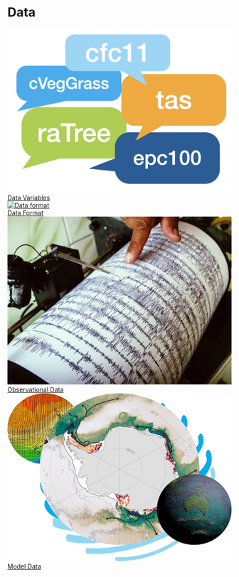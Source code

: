 # Data


<div class="card-container">
    <a href="format_variables" class="vertical-card aspect-ratio1to1">
        <div class="card-image-container">
            <img src="../../assets/model_evaluation/model_evaluation_variables.png" alt="Data variables" class="img-contain white-background with-padding"></img>
        </div>
        <div class="card-text-container bold ">Data Variables</div>
    </a>
    <a href="data_format" class="vertical-card aspect-ratio1to1">
        <div class="card-image-container">
            <img src="../../../assets/model_evaluation/netcdf_example.png" alt="Data format" title="Picture from https://pro.arcgis.com/en/pro-app/latest/tool-reference/geostatistical-analyst/ga-layer-3d-to-netcdf.htm" class="img-contain white-background with-padding"></img>
        </div>
        <div class="card-text-container bold ">Data Format</div>
    </a>
</div>
<div class="card-container">
    <a href="observations" class="vertical-card aspect-ratio1to1">
        <div class="card-image-container">
            <img src="../../assets/model_evaluation/model_evaluation_obs_catalog.jpg" alt="A picture of a seismograph recording seismic waves during an earthquake visualises the link to our Observational Data Catalogue. Image credit: Wf Sihardian—EyeEm/Getty Images" title="Image credit: Wf Sihardian—EyeEm/Getty Images" class="img-cover"></img>
        </div>
        <div class="card-text-container bold ">Observational Data</div>
    </a>
    <a href="model_catalogs" class="vertical-card aspect-ratio1to1">
        <div class="card-image-container">
            <img src="../../assets/model_evaluation/model_evaluation_model_catalog.jpg" alt="MED Conda Environment" class="img-contain white-background with-padding"></img>
        </div>
        <div class="card-text-container bold ">Model Data</div>
    </a>
</div>
